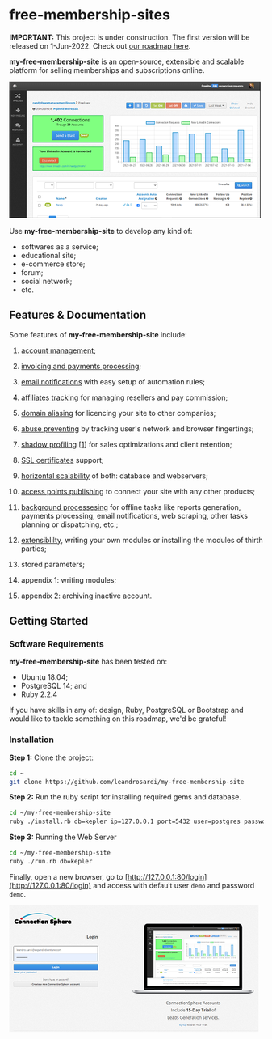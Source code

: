 # free-membership-sites

**IMPORTANT:**
This project is under construction.
The first version will be released on 1-Jun-2022.
Check out [our roadmap here](https://github.com/users/leandrosardi/projects/5).

**my-free-membership-site** is an open-source, extensible and scalable platform for selling memberships and subscriptions online.

![dashboard example](./thumbnails/dashboard.png)

Use **my-free-membership-site** to develop any kind of:
- softwares as a service;
- educational site;
- e-commerce store;
- forum;
- social network;
- etc.

## Features & Documentation

Some features of **my-free-membership-site** include:

1. [account management](./docu/1.accounts-management.md);

2. [invoicing and payments processing](./docu/2.invoicing-and-payments-processing);

3. [email notifications](./docu/3.email-notifications) with easy setup of automation rules;

4. [affiliates tracking](./docu/4.affiliates-tracking) for managing resellers and pay commission;

5. [domain aliasing](./docu/5.domain-aliasing) for licencing your site to other companies;

6. [abuse preventing](./docu/6.abuse-preventing) by tracking user's network and browser fingertings;

7. [shadow profiling](./docu/7.shadow-profiling) [[1](https://en.wikipedia.org/wiki/Shadow_profile)] for sales optimizations and client retention;

8. [SSL certificates](./docu/8.ssl-certificates) support;

9. [horizontal scalability](./docu/9.horizontal-scalability) of both: database and webservers;

10. [access points publishing](./docu/10.access-points-publishing) to connect your site with any other products;

11. [background processesing](./docu/11.background-processesing) for offline tasks like reports generation, payments processing, email notifications, web scraping, other tasks planning or dispatching, etc.;

12. [extensiblilty](./docu/12.extensiblilty), writing your own modules or installing the modules of thirth parties;

13. stored parameters;

14. appendix 1: writing modules;

15. appendix 2: archiving inactive account.

## Getting Started

### Software Requirements

**my-free-membership-site** has been tested on:

- Ubuntu 18.04;
- PostgreSQL 14; and
- Ruby 2.2.4

If you have skills in any of: design, Ruby, PostgreSQL or Bootstrap and would like to tackle something on this roadmap, we'd be grateful!

### Installation

**Step 1:** Clone the project:

```bash
cd ~
git clone https://github.com/leandrosardi/my-free-membership-site
```

**Step 2:** Run the ruby script for installing required gems and database.

```bash
cd ~/my-free-membership-site
ruby ./install.rb db=kepler ip=127.0.0.1 port=5432 user=postgres password=<write your password here>
```

**Step 3:** Running the Web Server

```bash
cd ~/my-free-membership-site
ruby ./run.rb db=kepler 
```

Finally, open a new browser, go to [http://127.0.0.1:80/login](http://127.0.0.1:80/login) and access with default user `demo` and password `demo`.

![login screen](./thumbnails/login.png)






